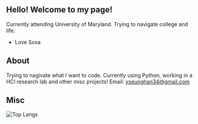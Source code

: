 Hello! Welcome to my page!
---
Currently attending University of Maryland. Trying to navigate college and life.
- Love Sosa
## About
Trying to nagivate what I want to code. 
Currently using Python, working in a HCI research lab and other misc projects!
Email: yseunghan34@gmail.com

## Misc

![Top Langs](https://github-readme-stats.vercel.app/api/top-langs/?username=alternatefire&theme=github_dark&layout=compact)
